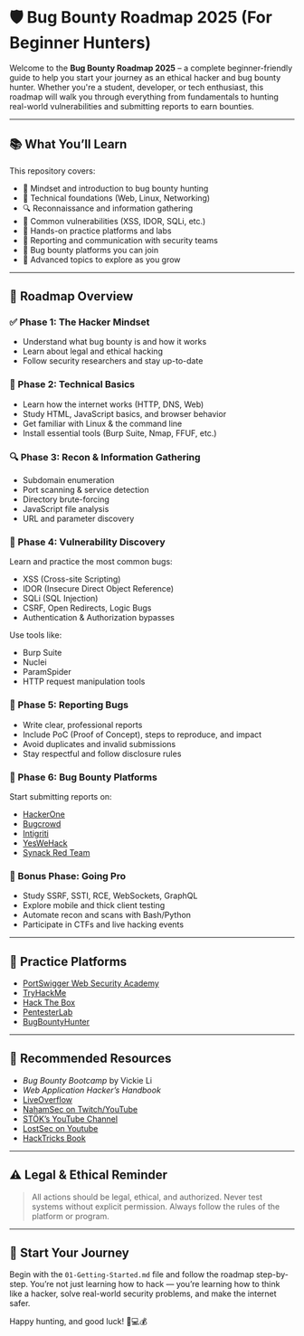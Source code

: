 # 🛡️ Bug Bounty Roadmap 2025 (For Beginner Hunters)

Welcome to the **Bug Bounty Roadmap 2025** – a complete beginner-friendly guide to help you start your journey as an ethical hacker and bug bounty hunter. Whether you're a student, developer, or tech enthusiast, this roadmap will walk you through everything from fundamentals to hunting real-world vulnerabilities and submitting reports to earn bounties.

---

## 📚 What You’ll Learn

This repository covers:

- 🧠 Mindset and introduction to bug bounty hunting  
- 🧱 Technical foundations (Web, Linux, Networking)  
- 🔍 Reconnaissance and information gathering  
- 🐞 Common vulnerabilities (XSS, IDOR, SQLi, etc.)  
- 🧪 Hands-on practice platforms and labs  
- 📝 Reporting and communication with security teams  
- 💸 Bug bounty platforms you can join  
- 🚀 Advanced topics to explore as you grow  

---

## 🧭 Roadmap Overview

### ✅ Phase 1: The Hacker Mindset
- Understand what bug bounty is and how it works  
- Learn about legal and ethical hacking  
- Follow security researchers and stay up-to-date  

### 🔧 Phase 2: Technical Basics
- Learn how the internet works (HTTP, DNS, Web)  
- Study HTML, JavaScript basics, and browser behavior  
- Get familiar with Linux & the command line  
- Install essential tools (Burp Suite, Nmap, FFUF, etc.)

### 🔍 Phase 3: Recon & Information Gathering
- Subdomain enumeration  
- Port scanning & service detection  
- Directory brute-forcing  
- JavaScript file analysis  
- URL and parameter discovery  

### 🐛 Phase 4: Vulnerability Discovery
Learn and practice the most common bugs:
- XSS (Cross-site Scripting)  
- IDOR (Insecure Direct Object Reference)  
- SQLi (SQL Injection)  
- CSRF, Open Redirects, Logic Bugs  
- Authentication & Authorization bypasses  

Use tools like:
- Burp Suite  
- Nuclei  
- ParamSpider  
- HTTP request manipulation tools  

### 📝 Phase 5: Reporting Bugs
- Write clear, professional reports  
- Include PoC (Proof of Concept), steps to reproduce, and impact  
- Avoid duplicates and invalid submissions  
- Stay respectful and follow disclosure rules  

### 💸 Phase 6: Bug Bounty Platforms
Start submitting reports on:
- [HackerOne](https://www.hackerone.com)  
- [Bugcrowd](https://www.bugcrowd.com)  
- [Intigriti](https://www.intigriti.com)  
- [YesWeHack](https://www.yeswehack.com)  
- [Synack Red Team](https://www.synack.com/red-team/)

### 🧠 Bonus Phase: Going Pro
- Study SSRF, SSTI, RCE, WebSockets, GraphQL  
- Explore mobile and thick client testing  
- Automate recon and scans with Bash/Python  
- Participate in CTFs and live hacking events  

---

## 🧪 Practice Platforms

- [PortSwigger Web Security Academy](https://portswigger.net/web-security)  
- [TryHackMe](https://tryhackme.com)  
- [Hack The Box](https://www.hackthebox.com/)  
- [PentesterLab](https://pentesterlab.com)  
- [BugBountyHunter](https://www.bugbountyhunter.com/)  

---

## 📘 Recommended Resources

- *Bug Bounty Bootcamp* by Vickie Li  
- *Web Application Hacker’s Handbook*  
- [LiveOverflow](https://www.youtube.com/@LiveOverflow)  
- [NahamSec on Twitch/YouTube](https://www.youtube.com/c/NahamSec)  
- [STÖK’s YouTube Channel](https://www.youtube.com/@stokfredrik)
- [LostSec on Youtube](https://www.youtube.com/@lostsecc)  
- [HackTricks Book](https://book.hacktricks.xyz/)  

---

## ⚠️ Legal & Ethical Reminder

> All actions should be legal, ethical, and authorized. Never test systems without explicit permission. Always follow the rules of the platform or program.

---

## 🚀 Start Your Journey

Begin with the `01-Getting-Started.md` file and follow the roadmap step-by-step. You’re not just learning how to hack — you’re learning how to think like a hacker, solve real-world security problems, and make the internet safer.

Happy hunting, and good luck! 🐞💻💰
